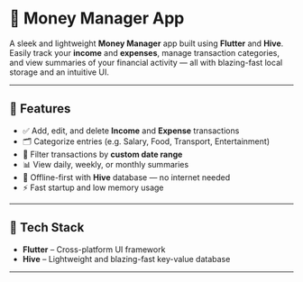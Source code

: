 # 💸 Money Manager App 

A sleek and lightweight **Money Manager** app built using **Flutter** and **Hive**. Easily track your **income** and **expenses**, manage transaction categories, and view summaries of your financial activity — all with blazing-fast local storage and an intuitive UI.

---

## 🚀 Features

- ✅ Add, edit, and delete **Income** and **Expense** transactions
- 🗂️ Categorize entries (e.g. Salary, Food, Transport, Entertainment)
- 📆 Filter transactions by **custom date range**
- 📊 View daily, weekly, or monthly summaries
- 💾 Offline-first with **Hive** database — no internet needed
- ⚡ Fast startup and low memory usage

---

## 🧰 Tech Stack

- **Flutter** – Cross-platform UI framework
- **Hive** – Lightweight and blazing-fast key-value database

---




